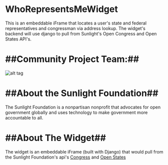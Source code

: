 WhoRepresentsMeWidget
=====================

This is an embeddable iFrame that locates a user's state and federal representatives and congressman via address lookup.
The widget's backend will use django to pull from Sunlight's Open Congress and Open States API's.


##Community Project Team:##
=======================

![alt tag](http://assets.sunlightfoundation.com/logos/2013/SunlightFoundation-logo.png)

##About the Sunlight Foundation##
=================================

The Sunlight Foundation is a nonpartisan nonprofit that advocates for open government globally and uses technology to make government more accountable to all. 

##About The Widget##
====================

The widget is an embeddable iFrame (built with Django) that would pull from the Sunlight Foundation's api's [Congress](https://sunlightlabs.github.io/congress/) and [Open States](http://sunlightlabs.github.io/openstates-api/)
